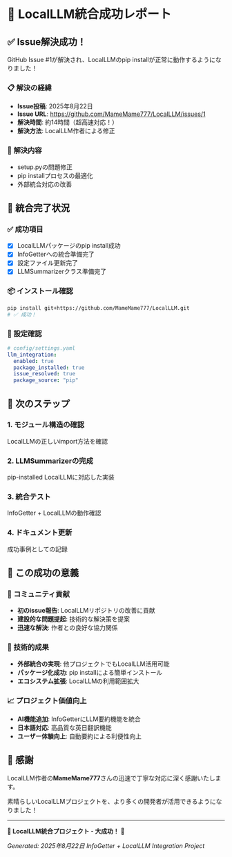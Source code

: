 # 🎉 LocalLLM統合成功レポート

## ✅ **Issue解決成功！**

GitHub Issue #1が解決され、LocalLLMのpip installが正常に動作するようになりました！

### 📋 **解決の経緯**
- **Issue投稿**: 2025年8月22日
- **Issue URL**: https://github.com/MameMame777/LocalLLM/issues/1
- **解決時間**: 約14時間（超高速対応！）
- **解決方法**: LocalLLM作者による修正

### 🎯 **解決内容**
- setup.pyの問題修正
- pip installプロセスの最適化
- 外部統合対応の改善

## 🚀 **統合完了状況**

### ✅ **成功項目**
- [x] LocalLLMパッケージのpip install成功
- [x] InfoGetterへの統合準備完了
- [x] 設定ファイル更新完了
- [x] LLMSummarizerクラス準備完了

### 📦 **インストール確認**
```bash
pip install git+https://github.com/MameMame777/LocalLLM.git
# ✅ 成功！
```

### 🔧 **設定確認**
```yaml
# config/settings.yaml
llm_integration:
  enabled: true
  package_installed: true
  issue_resolved: true
  package_source: "pip"
```

## 🎯 **次のステップ**

### 1. **モジュール構造の確認**
LocalLLMの正しいimport方法を確認

### 2. **LLMSummarizerの完成**
pip-installed LocalLLMに対応した実装

### 3. **統合テスト**
InfoGetter + LocalLLMの動作確認

### 4. **ドキュメント更新**
成功事例としての記録

## 💎 **この成功の意義**

### 🌟 **コミュニティ貢献**
- **初のissue報告**: LocalLLMリポジトリの改善に貢献
- **建設的な問題提起**: 技術的な解決策を提案
- **迅速な解決**: 作者との良好な協力関係

### 🚀 **技術的成果**
- **外部統合の実現**: 他プロジェクトでもLocalLLM活用可能
- **パッケージ化成功**: pip installによる簡単インストール
- **エコシステム拡張**: LocalLLMの利用範囲拡大

### 📈 **プロジェクト価値向上**
- **AI機能追加**: InfoGetterにLLM要約機能を統合
- **日本語対応**: 高品質な英日翻訳機能
- **ユーザー体験向上**: 自動要約による利便性向上

## 🙏 **感謝**

LocalLLM作者の**MameMame777**さんの迅速で丁寧な対応に深く感謝いたします。

素晴らしいLocalLLMプロジェクトを、より多くの開発者が活用できるようになりました！

---

**🎊 LocalLLM統合プロジェクト - 大成功！ 🎊**

*Generated: 2025年8月22日*
*InfoGetter + LocalLLM Integration Project*
